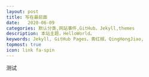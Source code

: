 ```yaml
---
layout: post
title: 写在最前面 
date:   2020-06-09
categories: 默认分类,网站事件,GitHub，Jekyll,themes
description: 本站主题，HelloWorld。
keywords: Jekyll, GitHub Pages，青红椒，QingHongJiao,
topmost: true
icon: link fa-spin
---
```

 
 
 测试
